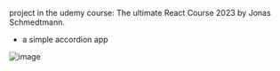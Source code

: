 project in the udemy course: The ultimate React Course 2023 by Jonas Schmedtmann.
* a simple  accordion app

![image](https://github.com/harleigh/react-udemyTURC23-Accordion/assets/4912070/ada7d006-480c-4e72-b7b2-1e0ce27650cb)
